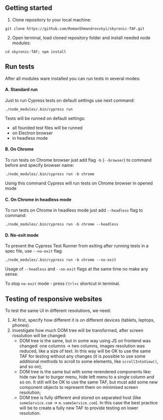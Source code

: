 ## Getting started

1. Clone repository to your local machine:
```
git clone https://github.com/RomanShmandrovskyi/skyronic-TAF.git
```
2. Open terminal, load cloned repository folder and install needed node modules:
```
cd skyronic-TAF; npm install
```

## Run tests
After all modules ware installed you can run tests in several modes:
#### A. Standard run
Just to run Cypress tests on default settings use next command:
```
./node_modules/.bin/cypress run
```
Tests will be runned on default settings:
- all founded test files will be runned
- on Electron browser
- in headless mode

#### B. On Chrome
To run tests on Chrome browser just add flag `-b` (`--browser`) to command before and specify browser name:
```
./node_modules/.bin/cypress run -b chrome
```
Using this command Cypress will run tests on Chrome browser in opened mode

#### C. On Chrome in headless mode
To run tests on Chrome in headless mode just add `--headless` flag to command:
```
./node_modules/.bin/cypress run -b chrome --headless
```

#### D. No-exit mode
To prevent the Cypress Test Runner from exiting after running tests in a spec file, use `--no-exit` flag:
```
./node_modules/.bin/cypress run -b chrome --no-exit
```
Usage of `--headless` and `--no-exit` flags at the same time no make any sense.

To stop `no-exit` mode - press `Ctrl+c` shortcut  in terminal.

## Testing of responsive websites
To test the same UI in different resolutions, we need:
1. At first, specify how different it is on different devices (tablets, leptops, phones). 
2. Investigate how much DOM tree will be transformed, after screen rosolution will be changed:
   - DOM tree is the same, but in some way using JS on frontend was changed: one columns -> two columns, images resolution was reduced, like a size of text. In this way will be OK to use the same TAF for testing without any changes (it is possible to use some additional methods to scroll to some elements, like `scrollIntoView()`, and so on);
   - DOM tree is the same but with some rerendered components like: hide nav bar to burger menu, hide left menu to a single column and so on. It still will be OK to use the same TAF, but must add some new component objects to represent them on minimised screen resolution;
   - DOM tree is fully different and stored on separated host (like `someService.com` -> `m.someService.com`). In this case the best practice will be to create a fully new TAF to provide testing on lower resolution.
